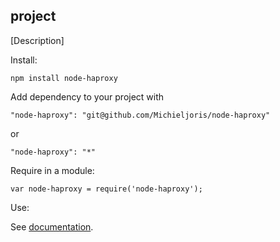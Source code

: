 project
--------

[Description]

Install:

    npm install node-haproxy
	
Add dependency to your project with

    "node-haproxy": "git@github.com/Michieljoris/node-haproxy"
	
or

	"node-haproxy": "*"

Require in a module:

    var node-haproxy = require('node-haproxy');

Use:

See [documentation](https://rawgithub.com/Michieljoris/node-haproxy/master/docs/node-haproxy.html).






